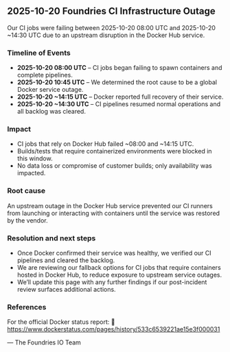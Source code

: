 ## 2025-10-20 Foundries CI Infrastructure Outage

Our CI jobs were failing between 2025-10-20 08:00 UTC and 2025-10-20 ~14:30 UTC due to an upstream disruption in the Docker Hub service.

### Timeline of Events
- **2025-10-20 08:00 UTC** – CI jobs began failing to spawn containers and complete pipelines.  
- **2025-10-20 10:45 UTC** – We determined the root cause to be a global Docker service outage.  
- **2025-10-20 ~14:15 UTC** – Docker reported full recovery of their service.  
- **2025-10-20 ~14:30 UTC** – CI pipelines resumed normal operations and all backlog was cleared.

### Impact
- CI jobs that rely on Docker Hub failed ~08:00 and ~14:15 UTC.  
- Builds/tests that require containerized environments were blocked in this window.  
- No data loss or compromise of customer builds; only availability was impacted.

### Root cause
An upstream outage in the Docker Hub service prevented our CI runners from launching or interacting with containers until the service was restored by the vendor.

### Resolution and next steps
- Once Docker confirmed their service was healthy, we verified our CI pipelines and cleared the backlog.  
- We are reviewing our fallback options for CI jobs that require containers hosted in Docker Hub, to reduce exposure to upstream service outages.  
- We’ll update this page with any further findings if our post-incident review surfaces additional actions.

### References
For the official Docker status report:
🔗 https://www.dockerstatus.com/pages/history/533c6539221ae15e3f000031

— The Foundries IO Team
